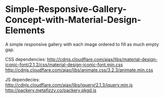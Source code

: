 # Simple-Responsive-Gallery-Concept-with-Material-Design-Elements

A simple responsive gallery with each image ordered to fill as much empty gap.

CSS dependencies: 
http://cdnjs.cloudflare.com/ajax/libs/material-design-iconic-font/2.1.2/css/material-design-iconic-font.min.css
http://cdnjs.cloudflare.com/ajax/libs/animate.css/3.2.3/animate.min.css

JS dependecies:
http://cdnjs.cloudflare.com/ajax/libs/jquery/2.1.3/jquery.min.js
http://packery.metafizzy.co/packery.pkgd.js
